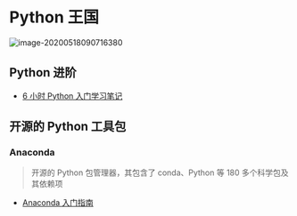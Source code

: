 # Python 王国

![image-20200518090716380](https://gitee.com/wugenqiang/PictureBed/raw/master/NoteBook/20200518090717.png)

## Python 进阶

* [6 小时 Python 入门学习笔记](Python/6小时Python入门/6小时Python入门.md)

## 开源的 Python 工具包

### Anaconda

> 开源的 Python 包管理器，其包含了 conda、Python 等 180 多个科学包及其依赖项

* [Anaconda 入门指南](Python/Anaconda/Anaconda入门指南.md)